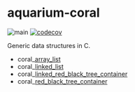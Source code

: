 # aquarium-coral

![main](https://github.com/pretore/aquarium-coral/actions/workflows/cmake.yml/badge.svg?branch=main)
[![codecov](https://codecov.io/github/pretore/aquarium-coral/branch/main/graph/badge.svg?token=L7EI47DQAL)](https://codecov.io/github/pretore/aquarium-coral)

Generic data structures in C.

- coral_[array_list](doc/ArrayList.md)
- coral_[linked_list](doc/LinkedList.md)
- coral_[linked_red_black_tree_container](doc/LinkedRedBlackTreeContainer.md)
- coral_[red_black_tree_container](doc/RedBlackTreeContainer.md)
